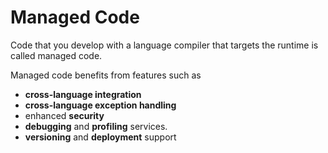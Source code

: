 # Managed Code

Code that you develop with a language compiler that targets the runtime is called managed code. 

Managed code benefits from features such as 

* **cross-language integration**
* **cross-language exception handling**
* enhanced **security**
* **debugging** and **profiling** services.
* **versioning** and **deployment** support
